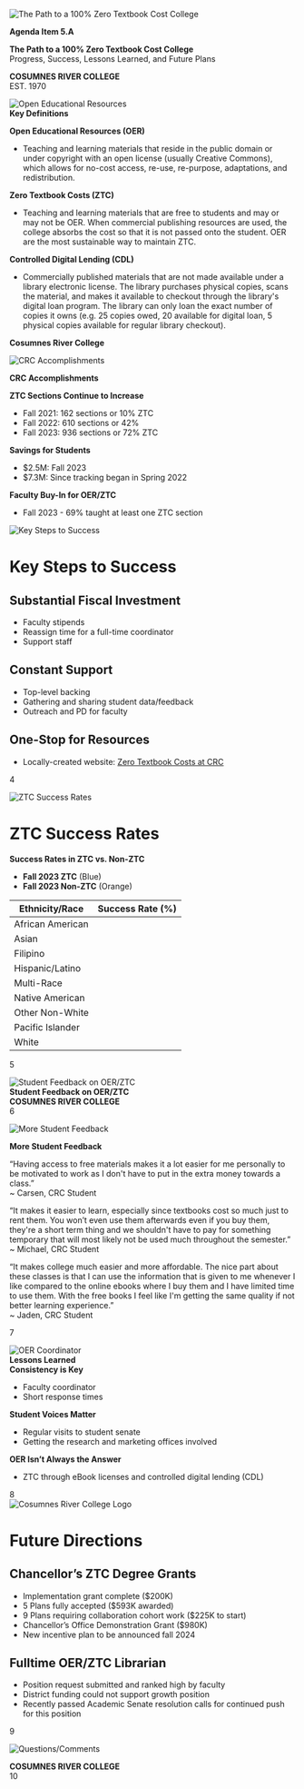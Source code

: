 <!-- Page 1 -->
![The Path to a 100% Zero Textbook Cost College](https://via.placeholder.com/768x993.png?text=The+Path+to+a+100%25+Zero+Textbook+Cost+College)

**Agenda Item 5.A**

**The Path to a 100% Zero Textbook Cost College**  
Progress, Success, Lessons Learned, and Future Plans

**COSUMNES RIVER COLLEGE**  
EST. 1970
<!-- Page 2 -->
![Open Educational Resources](https://example.com/open-educational-resources-icon)  
**Key Definitions**

**Open Educational Resources (OER)**  
- Teaching and learning materials that reside in the public domain or under copyright with an open license (usually Creative Commons), which allows for no-cost access, re-use, re-purpose, adaptations, and redistribution.

**Zero Textbook Costs (ZTC)**  
- Teaching and learning materials that are free to students and may or may not be OER. When commercial publishing resources are used, the college absorbs the cost so that it is not passed onto the student. OER are the most sustainable way to maintain ZTC.

**Controlled Digital Lending (CDL)**  
- Commercially published materials that are not made available under a library electronic license. The library purchases physical copies, scans the material, and makes it available to checkout through the library's digital loan program. The library can only loan the exact number of copies it owns (e.g. 25 copies owed, 20 available for digital loan, 5 physical copies available for regular library checkout).  

**Cosumnes River College**
<!-- Page 3 -->
![CRC Accomplishments](https://via.placeholder.com/150)

**CRC Accomplishments**

**ZTC Sections Continue to Increase**
- Fall 2021: 162 sections or 10% ZTC
- Fall 2022: 610 sections or 42%
- Fall 2023: 936 sections or 72% ZTC

**Savings for Students**
- $2.5M: Fall 2023
- $7.3M: Since tracking began in Spring 2022

**Faculty Buy-In for OER/ZTC**
- Fall 2023 - 69% taught at least one ZTC section
<!-- Page 4 -->
![Key Steps to Success](https://www.example.com/image.png)

# Key Steps to Success

## Substantial Fiscal Investment
- Faculty stipends
- Reassign time for a full-time coordinator
- Support staff

## Constant Support
- Top-level backing
- Gathering and sharing student data/feedback
- Outreach and PD for faculty

## One-Stop for Resources
- Locally-created website: [Zero Textbook Costs at CRC](https://www.example.com)

4
<!-- Page 5 -->
![ZTC Success Rates](https://via.placeholder.com/768x993.png?text=ZTC+Success+Rates)

# ZTC Success Rates
**Success Rates in ZTC vs. Non-ZTC**

- **Fall 2023 ZTC** (Blue)
- **Fall 2023 Non-ZTC** (Orange)

| Ethnicity/Race       | Success Rate (%) |
|----------------------|------------------|
| African American      |                  |
| Asian                 |                  |
| Filipino              |                  |
| Hispanic/Latino      |                  |
| Multi-Race           |                  |
| Native American       |                  |
| Other Non-White      |                  |
| Pacific Islander      |                  |
| White                |                  |

5
<!-- Page 6 -->
![Student Feedback on OER/ZTC](https://via.placeholder.com/150)  
**Student Feedback on OER/ZTC**  
**COSUMNES RIVER COLLEGE**  
6
<!-- Page 7 -->
![More Student Feedback](https://www.cosumnesrivercollege.edu)

**More Student Feedback**

“Having access to free materials makes it a lot easier for me personally to be motivated to work as I don't have to put in the extra money towards a class.”  
~ Carsen, CRC Student

“It makes it easier to learn, especially since textbooks cost so much just to rent them. You won’t even use them afterwards even if you buy them, they're a short term thing and we shouldn't have to pay for something temporary that will most likely not be used much throughout the semester.”  
~ Michael, CRC Student

“It makes college much easier and more affordable. The nice part about these classes is that I can use the information that is given to me whenever I like compared to the online ebooks where I buy them and I have limited time to use them. With the free books I feel like I'm getting the same quality if not better learning experience.”  
~ Jaden, CRC Student

7
<!-- Page 8 -->
![OER Coordinator](https://via.placeholder.com/150)  
**Lessons Learned**  
**Consistency is Key**  
- Faculty coordinator  
- Short response times  

**Student Voices Matter**  
- Regular visits to student senate  
- Getting the research and marketing offices involved  

**OER Isn’t Always the Answer**  
- ZTC through eBook licenses and controlled digital lending (CDL)  

8  
![Cosumnes River College Logo](https://via.placeholder.com/150)  
<!-- Page 9 -->
# Future Directions

## Chancellor’s ZTC Degree Grants
- Implementation grant complete ($200K)
- 5 Plans fully accepted ($593K awarded)
- 9 Plans requiring collaboration cohort work ($225K to start)
- Chancellor’s Office Demonstration Grant ($980K)
- New incentive plan to be announced fall 2024

## Fulltime OER/ZTC Librarian
- Position request submitted and ranked high by faculty
- District funding could not support growth position
- Recently passed Academic Senate resolution calls for continued push for this position

9
<!-- Page 10 -->
![Questions/Comments](https://via.placeholder.com/768x993.png?text=Questions/Comments)

**COSUMNES RIVER COLLEGE**  
10
